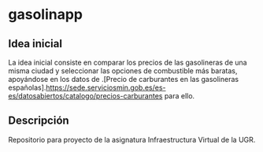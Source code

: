 # gasolinapp

## Idea inicial
La idea inicial consiste en comparar los precios de las gasolineras de una misma ciudad y seleccionar las opciones de combustible más baratas, apoyándose en los datos de .[Precio de carburantes en las gasolineras españolas].https://sede.serviciosmin.gob.es/es-es/datosabiertos/catalogo/precios-carburantes para ello.

## Descripción
Repositorio para proyecto de la asignatura Infraestructura Virtual de la UGR.

